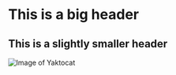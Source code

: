 # This is a big header
## This is a slightly smaller header

![Image of Yaktocat](https://octodex.github.com/images/yaktocat.png)
